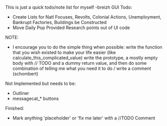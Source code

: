 This is just a quick todo/note list for myself -breizh
GUI Todo:
- Create Lists for Natl Focuses, Revolts, Colonial Actions, Unemployment, Bankrupt Factories, Buildings be Constructed
- Move Daily Pop Provided Research points out of UI code

NOTE:
- I encourage you to do the simple thing when possible: write the function that you wish existed to make your life easier (like calculate_this_complicated_value) write the prototype, a mostly empty body with // TODO and a dummy return value, and then do some combination of telling me what you need it to do / write a comment (schombert)

Not Implemented but needs to be:
- Outliner
- messagecat_* buttons

Finished:
- Mark anything 'placeholder' or 'fix me later' with a //TODO Comment
